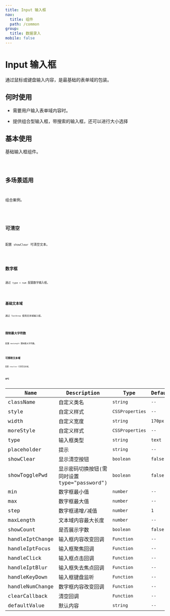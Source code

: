 ```yaml
---
title: Input 输入框
nav:
  title: 组件
  path: /common
group:
  title: 数据录入
mobile: false
---
```


# Input 输入框

通过鼠标或键盘输入内容，是最基础的表单域的包装。

## 何时使用

- 需要用户输入表单域内容时。

- 提供组合型输入框，带搜索的输入框，还可以进行大小选择

## 基本使用

基础输入框组件。

<code src="./demos/index1.tsx" />

## 多场景适用

组合案例。

<code src="./demos/index2.tsx" />

## 可清空

配置 `showClear` 可清空文本。

<code src="./demos/index3.tsx" />

## 数字框

通过 `type = num` 配置数字输入框。

<code src="./demos/index5.tsx" />

## 基础文本域

通过 `TextArea` 使用文本域输入框。

<code src="./demos/index6.tsx"/>

## 限制最大字符数

配置 `maxLength` 限制最大字符数。

<code src="./demos/index7.tsx"/>

## 可移除文本域

配置 `showClear` 可清空文本域。

<code src="./demos/index8.tsx"/>

## API

| Name            | Description                                  | Type            | Default |
| --------------- | -------------------------------------------- | --------------- | ------- |
| className       | 自定义类名                                   | `string`        | `--`    |
| style           | 自定义样式                                   | `CSSProperties` | `--`    |
| width           | 自定义宽度                                   | `string`        | `170px` |
| moreStyle       | 自定义样式                                   | `CSSProperties` | `--`    |
| type            | 输入框类型                                   | `string`        | `text`  |
| placeholder     | 提示                                         | `string`        | `--`    |
| showClear       | 显示清空按钮                                 | `boolean`       | `false` |
| showTogglePwd   | 显示密码切换按钮(需同时设置 type="password") | `boolean`       | `false` |
| min             | 数字框最小值                                 | `number`        | `--`    |
| max             | 数字框最大值                                 | `number`        | `--`    |
| step            | 数字框递增/减值                              | `number`        | `1`     |
| maxLength       | 文本域内容最大长度                           | `number`        | `--`    |
| showCount       | 是否展示字数                                 | `boolean`       | `false` |
| handleIptChange | 输入框内容改变回调                           | `Function`      | `--`    |
| handleIptFocus  | 输入框聚焦回调                               | `Function`      | `--`    |
| handleClick     | 输入框点击回调                               | `Function`      | `--`    |
| handleIptBlur   | 输入框失去焦点回调                           | `Function`      | `--`    |
| handleKeyDown   | 输入框键盘监听                               | `Function`      | `--`    |
| handleNumChange | 数字框内容改变回调                           | `Function`      | `--`    |
| clearCallback   | 清空回调                                     | `Function`      | `--`    |
| defaultValue    | 默认内容                                     | `string`        | `--`    |
